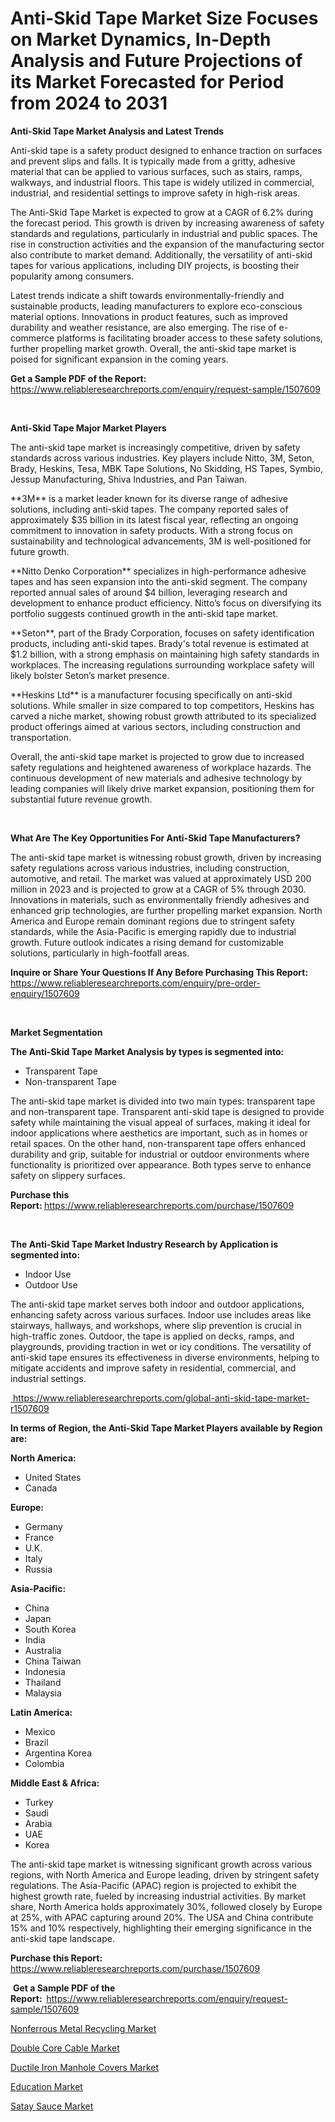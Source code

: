 <p><h1>Anti-Skid Tape Market Size Focuses on Market Dynamics, In-Depth Analysis and Future Projections of its Market Forecasted for Period from 2024 to 2031</h1></p><p><strong>Anti-Skid Tape Market Analysis and Latest Trends</strong></p>
<p><p>Anti-skid tape is a safety product designed to enhance traction on surfaces and prevent slips and falls. It is typically made from a gritty, adhesive material that can be applied to various surfaces, such as stairs, ramps, walkways, and industrial floors. This tape is widely utilized in commercial, industrial, and residential settings to improve safety in high-risk areas.</p><p>The Anti-Skid Tape Market is expected to grow at a CAGR of 6.2% during the forecast period. This growth is driven by increasing awareness of safety standards and regulations, particularly in industrial and public spaces. The rise in construction activities and the expansion of the manufacturing sector also contribute to market demand. Additionally, the versatility of anti-skid tapes for various applications, including DIY projects, is boosting their popularity among consumers.</p><p>Latest trends indicate a shift towards environmentally-friendly and sustainable products, leading manufacturers to explore eco-conscious material options. Innovations in product features, such as improved durability and weather resistance, are also emerging. The rise of e-commerce platforms is facilitating broader access to these safety solutions, further propelling market growth. Overall, the anti-skid tape market is poised for significant expansion in the coming years.</p></p>
<p><strong>Get a Sample PDF of the Report:&nbsp;</strong> <a href="https://www.reliableresearchreports.com/enquiry/request-sample/1507609">https://www.reliableresearchreports.com/enquiry/request-sample/1507609</a></p>
<p>&nbsp;</p>
<p><strong>Anti-Skid Tape Major Market Players</strong></p>
<p><p>The anti-skid tape market is increasingly competitive, driven by safety standards across various industries. Key players include Nitto, 3M, Seton, Brady, Heskins, Tesa, MBK Tape Solutions, No Skidding, HS Tapes, Symbio, Jessup Manufacturing, Shiva Industries, and Pan Taiwan.</p><p>**3M** is a market leader known for its diverse range of adhesive solutions, including anti-skid tapes. The company reported sales of approximately $35 billion in its latest fiscal year, reflecting an ongoing commitment to innovation in safety products. With a strong focus on sustainability and technological advancements, 3M is well-positioned for future growth.</p><p>**Nitto Denko Corporation** specializes in high-performance adhesive tapes and has seen expansion into the anti-skid segment. The company reported annual sales of around $4 billion, leveraging research and development to enhance product efficiency. Nitto’s focus on diversifying its portfolio suggests continued growth in the anti-skid tape market.</p><p>**Seton**, part of the Brady Corporation, focuses on safety identification products, including anti-skid tapes. Brady's total revenue is estimated at $1.2 billion, with a strong emphasis on maintaining high safety standards in workplaces. The increasing regulations surrounding workplace safety will likely bolster Seton’s market presence.</p><p>**Heskins Ltd** is a manufacturer focusing specifically on anti-skid solutions. While smaller in size compared to top competitors, Heskins has carved a niche market, showing robust growth attributed to its specialized product offerings aimed at various sectors, including construction and transportation.</p><p>Overall, the anti-skid tape market is projected to grow due to increased safety regulations and heightened awareness of workplace hazards. The continuous development of new materials and adhesive technology by leading companies will likely drive market expansion, positioning them for substantial future revenue growth.</p></p>
<p>&nbsp;</p>
<p><strong>What Are The Key Opportunities For Anti-Skid Tape Manufacturers?</strong></p>
<p><p>The anti-skid tape market is witnessing robust growth, driven by increasing safety regulations across various industries, including construction, automotive, and retail. The market was valued at approximately USD 200 million in 2023 and is projected to grow at a CAGR of 5% through 2030. Innovations in materials, such as environmentally friendly adhesives and enhanced grip technologies, are further propelling market expansion. North America and Europe remain dominant regions due to stringent safety standards, while the Asia-Pacific is emerging rapidly due to industrial growth. Future outlook indicates a rising demand for customizable solutions, particularly in high-footfall areas.</p></p>
<p><strong>Inquire or Share Your Questions If Any Before Purchasing This Report:</strong> <a href="https://www.reliableresearchreports.com/enquiry/pre-order-enquiry/1507609">https://www.reliableresearchreports.com/enquiry/pre-order-enquiry/1507609</a></p>
<p>&nbsp;</p>
<p><strong>Market Segmentation</strong></p>
<p><strong>The Anti-Skid Tape Market Analysis by types is segmented into:</strong></p>
<p><ul><li>Transparent Tape</li><li>Non-transparent Tape</li></ul></p>
<p><p>The anti-skid tape market is divided into two main types: transparent tape and non-transparent tape. Transparent anti-skid tape is designed to provide safety while maintaining the visual appeal of surfaces, making it ideal for indoor applications where aesthetics are important, such as in homes or retail spaces. On the other hand, non-transparent tape offers enhanced durability and grip, suitable for industrial or outdoor environments where functionality is prioritized over appearance. Both types serve to enhance safety on slippery surfaces.</p></p>
<p><strong>Purchase this Report:&nbsp;</strong><a href="https://www.reliableresearchreports.com/purchase/1507609">https://www.reliableresearchreports.com/purchase/1507609</a></p>
<p>&nbsp;</p>
<p><strong>The Anti-Skid Tape Market Industry Research by Application is segmented into:</strong></p>
<p><ul><li>Indoor Use</li><li>Outdoor Use</li></ul></p>
<p><p>The anti-skid tape market serves both indoor and outdoor applications, enhancing safety across various surfaces. Indoor use includes areas like stairways, hallways, and workshops, where slip prevention is crucial in high-traffic zones. Outdoor, the tape is applied on decks, ramps, and playgrounds, providing traction in wet or icy conditions. The versatility of anti-skid tape ensures its effectiveness in diverse environments, helping to mitigate accidents and improve safety in residential, commercial, and industrial settings.</p></p>
<p><a href="https://www.reliableresearchreports.com/global-anti-skid-tape-market-r1507609">&nbsp;https://www.reliableresearchreports.com/global-anti-skid-tape-market-r1507609</a></p>
<p><strong>In terms of Region, the Anti-Skid Tape Market Players available by Region are:</strong></p>
<p>
    <p> <strong> North America: </strong>
        <ul>
            <li>United States</li>
            <li>Canada</li>
        </ul>
        </p> 
    <p> <strong> Europe: </strong>
        <ul>
            <li>Germany</li>
            <li>France</li>
            <li>U.K.</li>
            <li>Italy</li>
            <li>Russia</li>
        </ul>
        </p> 
    <p> <strong> Asia-Pacific: </strong>
        <ul>
            <li>China</li>
            <li>Japan</li>
            <li>South Korea</li>
            <li>India</li>
            <li>Australia</li>
            <li>China Taiwan</li>
            <li>Indonesia</li>
            <li>Thailand</li>
            <li>Malaysia</li>
        </ul>
        </p> 
    <p> <strong> Latin America: </strong>
        <ul>
            <li>Mexico</li>
            <li>Brazil</li>
            <li>Argentina Korea</li>
            <li>Colombia</li>
        </ul>
        </p> 
    <p> <strong> Middle East & Africa: </strong>
        <ul>
            <li>Turkey</li>
            <li>Saudi</li>
            <li>Arabia</li>
            <li>UAE</li>
            <li>Korea</li>
        </ul>
    </p>
    </p>
<p><p>The anti-skid tape market is witnessing significant growth across various regions, with North America and Europe leading, driven by stringent safety regulations. The Asia-Pacific (APAC) region is projected to exhibit the highest growth rate, fueled by increasing industrial activities. By market share, North America holds approximately 30%, followed closely by Europe at 25%, with APAC capturing around 20%. The USA and China contribute 15% and 10% respectively, highlighting their emerging significance in the anti-skid tape landscape.</p></p>
<p><strong>Purchase this Report: </strong><a href="https://www.reliableresearchreports.com/purchase/1507609">https://www.reliableresearchreports.com/purchase/1507609</a></p>
<p>&nbsp;<strong>Get a Sample PDF of the Report:&nbsp;&nbsp;</strong><a href="https://www.reliableresearchreports.com/enquiry/request-sample/1507609">https://www.reliableresearchreports.com/enquiry/request-sample/1507609</a></p>
<p><strong></strong></p>
<p><p><a href="https://github.com/bmorecock/Market-Research-Report-List-5/blob/main/nonferrous-metal-recycling-market.md">Nonferrous Metal Recycling Market</a></p><p><a href="https://www.linkedin.com/pulse/future-ready-strategic-insights-global-double-core-cable-market-deqdf?trackingId=CdbD3ILPSVWb6Nmz0xbKfA%3D%3D">Double Core Cable Market</a></p><p><a href="https://medium.com/@shirleychen828/analyzing-key-drivers-in-the-ductile-iron-manhole-covers-market-market-trends-and-future-outlook-701db5550504?postPublishedType=repub">Ductile Iron Manhole Covers Market</a></p><p><a href="https://medium.com/@shirleychen828/emerging-opportunities-and-challenges-in-the-global-education-market-2024-2031-f820da85f23a?postPublishedType=repub">Education Market</a></p><p><a href="https://issuu.com/reportprime-2/docs/satay-sauce-market-size-2030.pptx_5aca1bf19e357e">Satay Sauce Market</a></p></p>